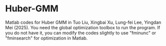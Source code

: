 # Huber-GMM
Matlab codes for Huber GMM in Tuo Liu, Xingbai Xu, Lung-fei Lee, Yingdan Mei (2025). You need the global optimization toolbox to run the program. If you do not have it, you can modify the codes slightly to use "fminunc" or "fminsearch" for optimization in Matlab.
